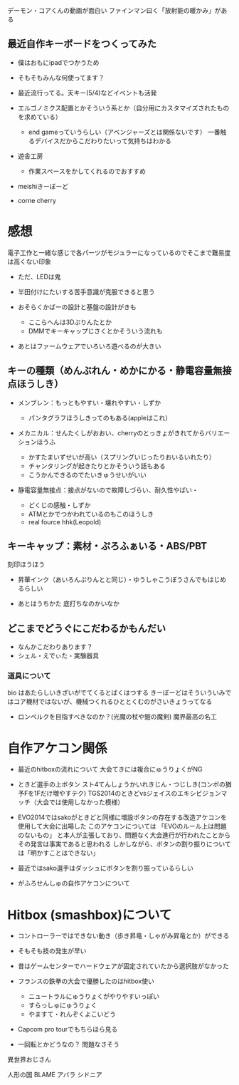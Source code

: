 デーモン・コアくんの動画が面白い
ファインマン曰く「放射能の暖かみ」がある

## 最近自作キーボードをつくってみた

- 僕はおもにipadでつかうため
- そもそもみんな何使ってます？
- 最近流行ってる。天キー(5/4)などイベントも活発
- エルゴノミクス配置とかそういう系とか（自分用にカスタマイズされたものを求めている）
  - end gameっていうらしい（アベンジャーズとは関係ないです）
一番触るデバイスだからこだわりたいって気持ちはわかる

- 遊舎工房
   - 作業スペースをかしてくれるのでおすすめ
- meishiきーぼーど
- corne cherry

# 感想
電子工作と一緒な感じで各パーツがモジュラーになっているのでそこまで難易度は高くない印象
- ただ、LEDは鬼
- 半田付けにたいする苦手意識が克服できると思う

- おそらくかばーの設計と基盤の設計がきも
   - ここらへんは3Dぷりんたとか
   - DMMでキーキャップじさくとかそういう流れも
- あとはファームウェアでいろいろ遊べるのが大きい

## キーの種類（めんぶれん・めかにかる・静電容量無接点ほうしき）

- メンブレン：もっともやすい・壊れやすい・しずか
  - パンタグラフほうしきってのもある(appleはこれ）

- メカニカル：せんたくしがおおい、cherryのとっきょがきれてからバリエーションほうふ
  - かすたまいずせいが高い（スプリングいじったりおいるいれたり）
  - チャンタリングが起きたりとかそういう話もある
  - こうかんできるのでたいきゅうせいがいい
- 静電容量無接点：接点がないので故障しづらい、耐久性やばい・
  - どくじの感触・しずか
  - ATMとかでつかわれているのもこのほうしき
  - real fource hhk(Leopold)

## キーキャップ：素材・ぷろふぁいる・ABS/PBT
刻印ほうほう

- 昇華インク（あいろんぷりんとと同じ）・ゆうしゃこうぼうさんでもはじめるらしい

- あとはうちかた
底打ちなのかいなか


## どこまでどうぐにこだわるかもんだい
- なんかこだわりあります？
- シェル・えでぃた・実験器具

### 道具について
bio はあたらしいきざいがでてくるとばくはつする
きーぼーどはそういういみではコア機材ではないが、機械つくれるひととくむのがさいきょうってなる

- ロンベルクを目指すべきなのか？(光魔の杖や鎧の魔剣)
魔界最高の名工

# 自作アケコン関係

- 最近のhitboxの流れについて
大会てきには複合にゅうりょくがNG

- ときど選手の上ボタン スト4てんしょうかいれきじん・つじしき(コンボの猶予Fを1Fだけ増やすテク)
TGS2014のときどvsジェイスのエキシビジョンマッチ（大会では使用しなかった模様）

- EVO2014ではsakoがときどと同様に増設ボタンの存在する改造アケコンを使用して大会に出場した
このアケコンについては
「EVOのルール上は問題のないもの」
と本人が主張しており、問題なく大会進行が行われたことからその発言は事実であると思われる
しかしながら、ボタンの割り振りについては「明かすことはできない」

- 最近ではsako選手はダッシュにボタンを割り振っているらしい

- がふろせんしゅの自作アケコンについて

# Hitbox (smashbox)について

- コントローラーではできない動き（歩き昇竜・しゃがみ昇竜とか）ができる
- そもそも技の発生が早い
- 昔はゲームセンターでハードウェアが固定されていたから選択肢がなかった

- フランスの鉄拳の大会で優勝したのはhitbox使い
  - ニュートラルにゅうりょくがやりやすいっぽい
  - すらっしゅにゅうりょく
  - やますて・れんぞくよこいどう

- Capcom pro tourでもちらほら見る

- 一回転とかどうなの？ 問題なさそう

異世界おじさん

人形の国
 BLAME
 アバラ
 シドニア
